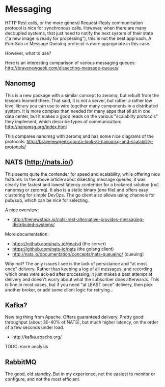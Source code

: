 # Messaging

HTTP Rest calls, or the more general Request-Reply communication protocol is nice for synchronous calls.  However, when there are many decoupled systems, that just need to notify the next system of their state ("a new image is ready for processing"), this is not the best approach.  A Pub-Sub or Message Queuing protocol is more appropriate in this case.

However, what to use?

Here is an interesting comparison of various messaging queues: http://bravenewgeek.com/dissecting-message-queues/

## Nanomsg

This is a new package with a similar concept to zeromq, but rebuilt from the lessons learned there.  That said, it is not a server, but rather a rather low level library you can use to wire together many components in a distributed system.  It is more complex than needed for many apps that all sit in one data center, but it makes a good reads on the various "scalabilty protocols" they implement, which describe types of communication: http://nanomsg.org/index.html

This compares nanomsg with zeromq and has some nice diagrams of the protocols: http://bravenewgeek.com/a-look-at-nanomsg-and-scalability-protocols/

## NATS (http://nats.io/)

This seems quite the contender for speed and scalability, while offering nice features.  In the above article about disecting message queues, it was clearly the fastest and lowest latency contender for a brokered solution (not nanomsg or zeromq).  It also is a static binary (one file) and offers easy clustering for simple DevOps. The go client also allows using channels for pub/sub, which can be nice for selecting.

A nice overview:
  * http://thenewstack.io/nats-rest-alternative-provides-messaging-distributed-systems/

More documentation:
  * https://github.com/nats-io/gnatsd  (the server)
  * https://github.com/nats-io/nats  (the golang client)
  * http://nats.io/documentation/concepts/nats-queueing/ (queuing)

Why not? The only issues I see is the lack of persistance and "at most once" delivery.  Rather than keeping a log of all messages, and recording which ones were ack-ed after processing, it just makes a best attempt at delivery and doesn't worry about what the subscriber does afterwards.  This is fine in most cases, but if you need "at LEAST once" delivery, then pick another broker, or add some client logic for retrying...


## Kafka?

New big thing from Apache.  Offers guaranteed delivery.  Pretty good throughput (about 30-40% of NATS), but much higher latency, on the order of a few seconds under load.

  * http://kafka.apache.org/

TODO: more analysis

## RabbitMQ

The good, old standby.  But in my experience, not the easiest to monitor or configure, and not the most efficient.